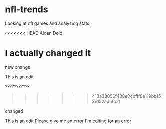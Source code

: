# nfl-trends
Looking at nfl games and analyzing stats.

<<<<<<< HEAD
Aidan Dold



I actually changed it
=======
new change

This is an edit

???????????
>>>>>>> 413a33056f438e0cbfff8e119bb153e152adb6cd


changed

This is an edit
Please give me an error
I'm editing for an error
